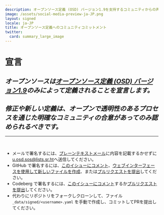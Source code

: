 ```yaml
---
description: オープンソース定義 (OSD) バージョン1.9を支持するコミュニティからの声明
image: /assets/social-media-preview-ja-JP.png
layout: signed
locale: ja-JP
title: オープンソース定義へのコミュニティコミットメント
twitter:
  card: summary_large_image
---
```

# **宣言**

## *オープンソースは[オープンソース定義 (OSD) バージョン1.9](https://opensourcedefinition.org/)のみによって定義されることを宣言します。*

## *修正や新しい定義は、オープンで透明性のあるプロセスを通じた明確なコミュニティの合意があってのみ認められるべきです。*

---
<br>

- メールで署名するには、[プレーンテキストメール](https://useplaintext.email/)に内容を記載するかせずに[u.osd.sos@lists.sr.ht](mailto:u.osd.sos@lists.sr.ht)へ送信してください。
- GitHub で署名するには、[このイシューにコメント](https://github.com/OpenSourceDefinition/sos/issues/1)、[ウェブインターフェースを使用して新しいファイルを作成](https://github.com/OpenSourceDefinition/sos/new/main/_data/signed)、または[プルリクエストを提出](https://github.com/OpenSourceDefinition/sos/pulls)してください。
- Codeberg で署名するには、[このイシューにコメント](https://codeberg.org/osd/sos/issues/1)するか[プルリクエストを提出](https://codeberg.org/osd/sos/pulls)してください。
- 代わりにリポジトリをフォークしクローンして、ファイル `_data/signed/<username>.yaml` を手動で作成し、コミットしてPRを提出してください。